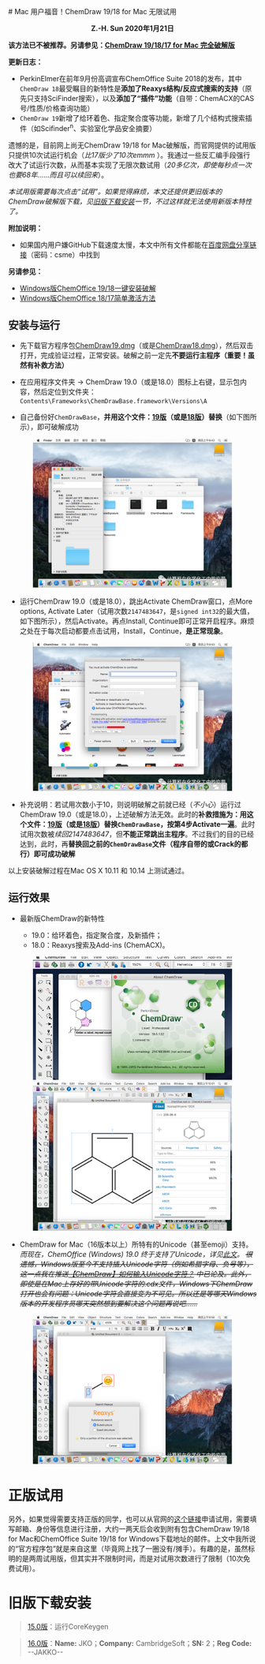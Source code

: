 ﻿﻿# Mac 用户福音！ChemDraw 19/18 for Mac 无限试用
**<p align="center">Z.-H. Sun 2020年1月21日</p>**

**该方法已不被推荐。另请参见：[ChemDraw 19/18/17 for Mac 完全破解版](/cos/cdm2.md)**

**更新日志：**
* PerkinElmer在前年9月份高调宣布ChemOffice Suite 2018的发布，其中`ChemDraw 18`最受瞩目的新特性是**添加了Reaxys结构/反应式搜索的支持**（原先只支持SciFinder搜索），以及**添加了“插件”功能**（自带：ChemACX的CAS号/性质/价格查询功能）
* `ChemDraw 19`新增了给环着色、指定聚合度等功能，新增了几个结构式搜索插件（如Scifinder<sup>n</sup>、实验室化学品安全摘要）

遗憾的是，目前网上尚无ChemDraw 19/18 for Mac破解版，而官网提供的试用版只提供10次试运行机会（*比17版少了10次emmm* ）。我通过一些反汇编手段强行改大了试运行次数，从而基本实现了无限次数试用（*20多亿次，即使每秒点一次也要68年……而且可以续回来*）。

*本试用版需要每次点击“试用”。如果觉得麻烦，本文还提供更旧版本的ChemDraw破解版下载，见[旧版下载安装](/cos/cdm.md#旧版下载安装)一节，不过这样就无法使用新版本特性了。*

**附加说明：**
* 如果国内用户嫌GitHub下载速度太慢，本文中所有文件都能在[百度网盘分享链接](https://pan.baidu.com/s/1PDgXv4qrZHybyqf_niM2eA)（密码：csme）中找到

**另请参见：**
* [Windows版ChemOffice 19/18一键安装破解](/cos/cow2.md)
* [Windows版ChemOffice 18/17简单激活方法](/cos/cow.md)

## 安装与运行
* 先下载官方程序包[ChemDraw19.dmg](https://github.com/Z-H-Sun/CDM_18/releases/download/v2/ChemDraw19.dmg)（或是[ChemDraw18.dmg](https://github.com/Z-H-Sun/CDM_18/releases/download/v1/ChemDraw18.dmg)），然后双击打开，完成验证过程，正常安装。破解之前一定先**不要运行主程序（重要！虽然有补救方法）**

* 在应用程序文件夹 -> ChemDraw 19.0（或是18.0）图标上右键，显示包内容，然后定位到文件夹：`Contents\Frameworks\ChemDrawBase.framework\Versions\A`

* 自己备份好`ChemDrawBase`，**并用这个文件：[19版](https://github.com/Z-H-Sun/CDM_18/raw/master/19.0/Crack/ChemDrawBase)（或是[18版](https://github.com/Z-H-Sun/CDM_18/raw/master/18.0/Crack/ChemDrawBase)）替换**（如下图所示），即可破解成功
<p align="center"><img width="80%" height="80%" src="/cos/1.webp"></p>

* 运行ChemDraw 19.0（或是18.0），跳出Activate ChemDraw窗口，点More options, Activate Later（试用次数`2147483647`，是`signed int32`的最大值，如下图所示），然后Activate。再点Install, Continue即可正常开启程序。麻烦之处在于每次启动都要点击试用，Install，Continue，**是正常现象**。
<p align="center"><img width="80%" height="80%" src="/cos/2.webp"></p>

* 补充说明：若试用次数小于10，则说明破解之前就已经（*不小心*）运行过ChemDraw 19.0（或是18.0），上述破解方法无效。此时的**补救措施为：用这个文件：[19版](https://github.com/Z-H-Sun/CDM_18/raw/master/19.0/Remedy/ChemDrawBase)（或是[18版](https://github.com/Z-H-Sun/CDM_18/raw/master/18.0/Remedy/ChemDrawBase)）替换`ChemDrawBase`，按第4步Activate一遍**。此时试用次数被*续回2147483647*，但**不能正常跳出主程序**。不过我们的目的已经达到，此时，再**替换回之前的`ChemDrawBase`文件（程序自带的或Crack的都行）即可成功破解**

以上安装破解过程在Mac OS X 10.11 和 10.14 上测试通过。

## 运行效果
* 最新版ChemDraw的新特性

  * 19.0：给环着色，指定聚合度，及新插件；
  * 18.0：Reaxys搜索及Add-ins (ChemACX)。
<p align="center">
  <img width="80%" height="80%" src="/cos/196.png">
  <img width="80%" height="80%" src="/cos/3.webp">
</p>

* ChemDraw for Mac（16版本以上）所特有的Unicode（甚至emoji）支持。*而现在，ChemOffice (Windows) 19.0 终于支持了Unicode，详见[此文](/cos/cow2.md)。* ~~*很遗憾，Windows版至今不支持插入Unicode字符（例如希腊字母、负号等），这一点我在推送[【ChemDraw】如何输入Unicode字符？](http://mp.weixin.qq.com/s?__biz=MzUzNDQ2MTE1Mw==&mid=2247483695&idx=1&sn=0b0a2683e8e7321330050c8a2563b169&chksm=fa952ea1cde2a7b7e370289a8b2ac060289d35d64a44264f2c26485e217cb6c7d4b123f82d71&scene=21) 中已论及。此外，即使是在Mac上存好的带Unicode字符的.cdx文件，Windows下ChemDraw打开也会有问题：Unicode字符会直接变为不可见。所以还是等哪天Windows版本的开发程序员哪天突然想到要解决这个问题再说吧……*~~
<p align="center"><img width="80%" height="80%" src="/cos/4.webp"></p>

# 正版试用
另外，如果觉得需要支持正版的同学，也可以从官网的[这个链接](http://scistore.cambridgesoft.com/ScistoreProductPage.aspx?ItemID=8900)申请试用，需要填写邮箱、身份等信息进行注册，大约一两天后会收到附有包含ChemDraw 19/18 for Mac和ChemOffice Suite 19/18 for Windows下载地址的邮件。上文中我所说的“官方程序包”就是来自这里（毕竟网上找了一圈没有/摊手）。有趣的是，虽然标明的是两周试用版，但其实并不限制时间，而是对试用次数进行了限制（10次免费试用）。

# 旧版下载安装
> [15.0版](https://github.com/Z-H-Sun/CDM_18/releases/download/v1/ChemDraw15.dmg)：运行CoreKeygen

> [16.0版](https://github.com/Z-H-Sun/CDM_18/releases/download/v1/ChemDraw16Professional.dmg)：**Name:** JKO；**Company:** CambridgeSoft；**SN:** 2；**Reg Code:** --JAKKO--

